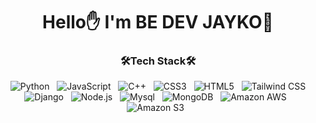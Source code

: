 # <center>Hello✋ I'm BE DEV JAYKO🍊</center>

### <center>🛠Tech Stack🛠</center>

<div align="center"> 
<img alt="Python" src ="https://img.shields.io/badge/Python-3766AB?style=flat-square&logo=Python&logoColor=white"/> &nbsp;
<img alt="JavaScript" src ="https://img.shields.io/badge/JavaScript-F7DF1E?style=flat-square&logo=JavaScript&logoColor=white"/> &nbsp;
<img alt="C++" src ="https://img.shields.io/badge/C++-00599C?style=flat-square&logo=C++&logoColor=white"/> &nbsp;
<img alt="CSS3" src ="https://img.shields.io/badge/CSS3-1572B6?style=flat-square&logo=CSS3&logoColor=white"/> &nbsp;
<img alt="HTML5" src ="https://img.shields.io/badge/HTML5-E34F26?style=flat-square&logo=HTML5&logoColor=white"/> &nbsp;
<img alt="Tailwind CSS" src ="https://img.shields.io/badge/Tailwind CSS-38B2AC?style=flat-square&logo=Tailwind CSS&logoColor=white"/> </br>
<img alt="Django" src ="https://img.shields.io/badge/Django-092E20?style=flat-square&logo=Django&logoColor=white"/> &nbsp;
<img alt="Node.js" src ="https://img.shields.io/badge/Node.js-339933?style=flat-square&logo=Node.js&logoColor=white"/> &nbsp;
<img alt="Mysql" src ="https://img.shields.io/badge/Mysql-4479A1?style=flat-square&logo=Mysql&logoColor=white"/> &nbsp;
<img alt="MongoDB" src ="https://img.shields.io/badge/MongoDB-47A248?style=flat-square&logo=MongoDB&logoColor=white"/> &nbsp;
<img alt="Amazon AWS" src ="https://img.shields.io/badge/Amazon AWS-232F3E?style=flat-square&logo=Amazon AWS&logoColor=white"/> &nbsp;
<img alt="Amazon S3" src ="https://img.shields.io/badge/Amazon S3-569A31?style=flat-square&logo=Amazon AWS&logoColor=white"/> &nbsp;
</div>





